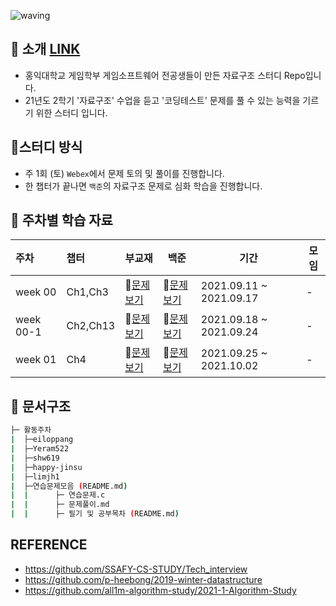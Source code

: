 ![waving](https://capsule-render.vercel.app/api?type=waving&height=200&text=Data-Structure&fontAlign=70&fontAlignY=35&color=gradient)

## 📣 소개 [LINK](https://woolly-lavender-310.notion.site/C-743cb8a5eae34c9da5bafafbe80ea6d0)

- 홍익대학교 게임학부 게임소프트웨어 전공생들이 만든 자료구조 스터디 Repo입니다.
- 21년도 2학기 '자료구조' 수업을 듣고 '코딩테스트' 문제를 풀 수 있는 능력을 기르기 위한 스터디 입니다.



## 📝스터디 방식

- 주 1회 (토) `Webex`에서 문제 토의 및 풀이를 진행합니다.
- 한 챕터가 끝나면 `백준`의 자료구조 문제로 심화 학습을 진행합니다. 



## 📁 주차별 학습 자료

| 주차      | 챕터     | 부교재        | 백준          | 기간                    | 모임 |
| :-------- | :------- | ------------- | ------------- | ----------------------- | ---- |
| week 00   | Ch1,Ch3  | 📒[문제보기]() | 📄[문제보기]() | 2021.09.11 ~ 2021.09.17 | -    |
| week 00-1 | Ch2,Ch13 | 📒[문제보기]() | 📄[문제보기]() | 2021.09.18 ~ 2021.09.24 | -    |
| week 01   | Ch4      | 📒[문제보기]() | 📄[문제보기]() | 2021.09.25 ~ 2021.10.02 | -    |



## 📑 문서구조

```sh
├─ 활동주차
|  ├─eiloppang
|  ├─Yeram522
|  ├─shw619
|  ├─happy-jinsu
|  ├─limjh1
|  ├─연습문제모음 (README.md)
|  |      ├─ 연습문제.c 
|  |      ├─ 문제풀이.md
|  |      ├─ 필기 및 공부목차 (README.md)
```



##  REFERENCE

- https://github.com/SSAFY-CS-STUDY/Tech_interview
- https://github.com/p-heebong/2019-winter-datastructure
- https://github.com/all1m-algorithm-study/2021-1-Algorithm-Study



